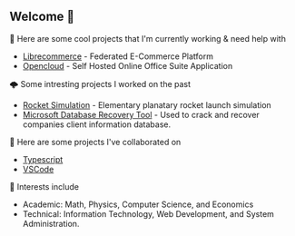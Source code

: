 ## Welcome 👋

🔭 Here are some cool projects that I'm currently working & need help with
* [Librecommerce](https://github.com/saandre15/librecommerce-app) - Federated E-Commerce Platform
* [Opencloud](https://github.com/saandre15/opencloud-docs) - Self Hosted Online Office Suite Application

🌩 Some intresting projects I worked on the past
* [Rocket Simulation](https://github.com/saandre15/rocket-simulation) - Elementary planatary rocket launch simulation
* [Microsoft Database Recovery Tool](https://github.com/saandre15/msdb-recovery) - Used to crack and recover companies client information database.

👯 Here are some projects I've collaborated on
* [Typescript](https://github.com/Microsoft/TypeScript)
* [VSCode](https://github.com/microsoft/vscode)

🌱 Interests include
* Academic: Math, Physics, Computer Science, and Economics
* Technical: Information Technology, Web Development, and System Administration. 
